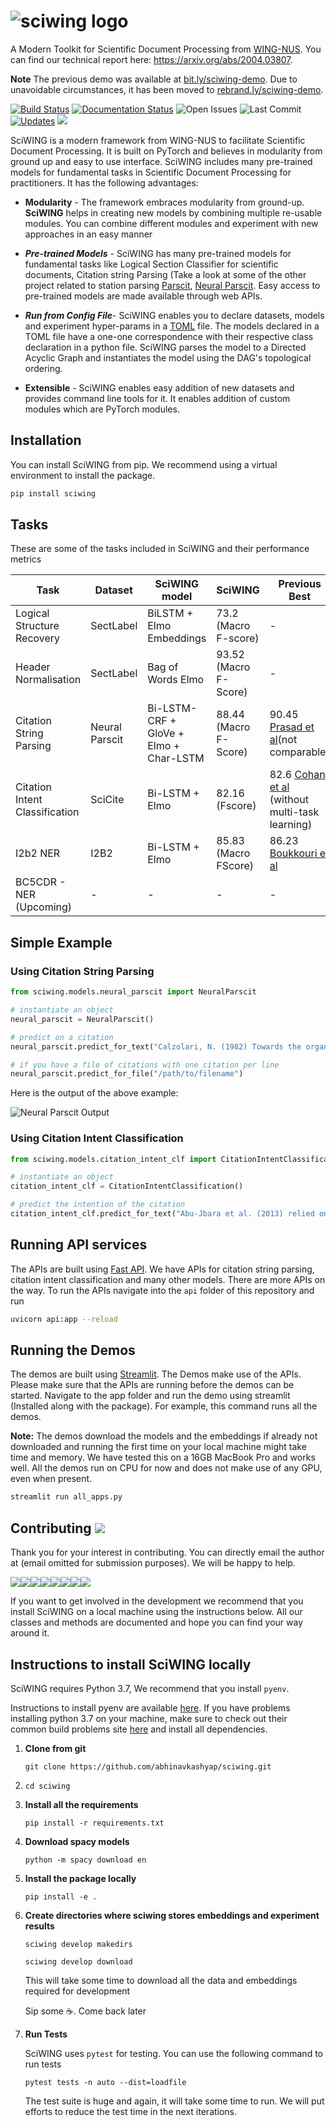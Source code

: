 # ![sciwing logo]( https://sciwing.s3.amazonaws.com/sciwing.png)
A Modern Toolkit for Scientific Document Processing from [WING-NUS](https://wing.comp.nus.edu.sg/). You can find our technical report  here: https://arxiv.org/abs/2004.03807. 

**Note** The previous demo was available at [bit.ly/sciwing-demo](https://bit.ly/sciwing-demo). Due to unavoidable circumstances, it has been moved to [rebrand.ly/sciwing-demo](https://rebrand.ly/sciwing-demo). 

[![Build Status](https://travis-ci.com/abhinavkashyap/sciwing.svg?token=AShdNBksk5K9Pxg45w3H&branch=master)](https://travis-ci.com/abhinavkashyap/sciwing) [![Documentation Status](https://readthedocs.org/projects/sciwing/badge/?version=latest)](https://sciwing.readthedocs.io/en/latest/?badge=latest) ![Open Issues](https://img.shields.io/github/issues/abhinavkashyap/sciwing) ![Last Commit](https://img.shields.io/github/last-commit/abhinavkashyap/sciwing) [![Updates](https://pyup.io/repos/github/abhinavkashyap/sciwing/shield.svg)](https://pyup.io/repos/github/abhinavkashyap/sciwing/) ![](https://img.shields.io/badge/contributions-welcome-success)



SciWING is a modern framework from WING-NUS to facilitate Scientific Document Processing.  It is built on PyTorch and believes in modularity from ground up and easy to use interface. SciWING includes many pre-trained models for fundamental tasks in Scientific Document Processing for practitioners. It has the following advantages:

- **Modularity**  - The framework embraces modularity from ground-up. **SciWING** helps in creating new models by combining multiple re-usable modules. You can combine different modules and experiment with new approaches in an easy manner 

- ***Pre-trained Models*** - SciWING has many pre-trained models for fundamental tasks like Logical Section Classifier for scientific documents, Citation string Parsing (Take a look at some of the other project related to station parsing [Parscit](https://github.com/WING-NUS/ParsCit), [Neural Parscit](https://github.com/WING-NUS/Neural-ParsCit). Easy access to pre-trained models are made available through web APIs.

- ***Run from Config File***- SciWING enables you to declare datasets, models and experiment hyper-params in a [TOML](https://github.com/toml-lang/toml) file. The models declared in a TOML file have a one-one correspondence with their respective class declaration in a python file. SciWING parses the model to a Directed Acyclic Graph and instantiates the model using the DAG's topological ordering.

- **Extensible** - SciWING enables easy addition of new datasets and provides command line tools for it. It enables addition of custom modules which are PyTorch modules.

## Installation 

You can install SciWING from pip. We recommend using a virtual environment to install the package. 

```zsh
pip install sciwing
```



## Tasks 

These are some of the tasks included in SciWING and their performance metrics 

| Task                           | Dataset        | SciWING model                          | SciWING               | Previous Best                                                |
| ------------------------------ | -------------- | -------------------------------------- | --------------------- | ------------------------------------------------------------ |
| Logical Structure Recovery     | SectLabel      | BiLSTM + Elmo Embeddings               | 73.2 (Macro F-score)  | -                                                            |
| Header Normalisation           | SectLabel      | Bag of Words Elmo                      | 93.52 (Macro F-Score) | -                                                            |
| Citation String Parsing        | Neural Parscit | Bi-LSTM-CRF + GloVe + Elmo + Char-LSTM | 88.44 (Macro F-Score) | 90.45 [Prasad et al](https://dl.acm.org/doi/10.5555/3288541.3288551)(not comparable) |
| Citation Intent Classification | SciCite        | Bi-LSTM + Elmo                         | 82.16 (Fscore)        | 82.6 [Cohan et al](https://arxiv.org/pdf/1904.01608.pdf) (without multi-task learning) |
| I2b2 NER                       | I2B2           | Bi-LSTM + Elmo                         | 85.83 (Macro FScore)  | 86.23  [Boukkouri et al](https://www.aclweb.org/anthology/P19-2041/) |
| BC5CDR - NER (Upcoming)        | -              | -                                      | -                     | -                                                            |

   

## Simple Example 

### Using Citation String Parsing 

```python
from sciwing.models.neural_parscit import NeuralParscit 

# instantiate an object 
neural_parscit = NeuralParscit()

# predict on a citation 
neural_parscit.predict_for_text("Calzolari, N. (1982) Towards the organization of lexical definitions on a database structure. In E. Hajicova (Ed.), COLING '82 Abstracts, Charles University, Prague, pp.61-64.")

# if you have a file of citations with one citation per line 
neural_parscit.predict_for_file("/path/to/filename")
```

Here is the output of the above example:

![Neural Parscit Output](https://parsect-models.s3-ap-southeast-1.amazonaws.com/neural_parscit_output.png)

### Using Citation Intent Classification 

````python
from sciwing.models.citation_intent_clf import CitationIntentClassification 

# instantiate an object 
citation_intent_clf = CitationIntentClassification()

# predict the intention of the citation 
citation_intent_clf.predict_for_text("Abu-Jbara et al. (2013) relied on lexical,structural, and syntactic features and a linear SVMfor classification.")
````



## Running API services 

The APIs are built using [Fast API](https://github.com/tiangolo/fastapi). We have APIs for citation string parsing, citation intent classification and many other models. There are more APIs on the way. To run the APIs navigate into the `api` folder of this repository and run 

```bash
uvicorn api:app --reload
```



## Running the Demos 

The demos are built using [Streamlit](www.streamlit.io). The Demos make use of the APIs. Please make sure that the APIs are running before the demos can be started. Navigate to the app folder and run the demo using streamlit (Installed along with the package). For example, this command runs all the demos. 



**Note:** The demos download the models and the embeddings if already not downloaded and running the first time on your local machine might take time and memory. We have tested this on a 16GB MacBook Pro and works well. All the demos run on CPU for now and does not make use of any GPU, even when present.

````bash
streamlit run all_apps.py
````



## Contributing ![](http://img.shields.io/badge/contributions-welcome-success)

Thank you for your interest in contributing. You can directly email the author at (email omitted for submission purposes). We will be happy to help.


[![](https://sourcerer.io/fame/abhinavkashyap/abhinavkashyap/sciwing/images/0)](https://sourcerer.io/fame/abhinavkashyap/abhinavkashyap/sciwing/links/0)[![](https://sourcerer.io/fame/abhinavkashyap/abhinavkashyap/sciwing/images/1)](https://sourcerer.io/fame/abhinavkashyap/abhinavkashyap/sciwing/links/1)[![](https://sourcerer.io/fame/abhinavkashyap/abhinavkashyap/sciwing/images/2)](https://sourcerer.io/fame/abhinavkashyap/abhinavkashyap/sciwing/links/2)[![](https://sourcerer.io/fame/abhinavkashyap/abhinavkashyap/sciwing/images/3)](https://sourcerer.io/fame/abhinavkashyap/abhinavkashyap/sciwing/links/3)[![](https://sourcerer.io/fame/abhinavkashyap/abhinavkashyap/sciwing/images/4)](https://sourcerer.io/fame/abhinavkashyap/abhinavkashyap/sciwing/links/4)[![](https://sourcerer.io/fame/abhinavkashyap/abhinavkashyap/sciwing/images/5)](https://sourcerer.io/fame/abhinavkashyap/abhinavkashyap/sciwing/links/5)[![](https://sourcerer.io/fame/abhinavkashyap/abhinavkashyap/sciwing/images/6)](https://sourcerer.io/fame/abhinavkashyap/abhinavkashyap/sciwing/links/6)[![](https://sourcerer.io/fame/abhinavkashyap/abhinavkashyap/sciwing/images/7)](https://sourcerer.io/fame/abhinavkashyap/abhinavkashyap/sciwing/links/7)

If you want to get involved in the development we recommend that you install SciWING on a local machine using the instructions below. All our classes and methods are documented and hope you can find your way around it.



## Instructions to install SciWING locally

SciWING requires Python 3.7, We recommend that you install `pyenv`. 

Instructions to install pyenv are available  [here](https://github.com/pyenv/pyenv). If you have problems installing python 3.7 on your machine, make sure to check out their common build problems site  [here](https://github.com/pyenv/pyenv/wiki/common-build-problems) and install all dependencies.

1. **Clone from git** 

   `git clone https://github.com/abhinavkashyap/sciwing.git`

   

2. `cd sciwing`

3. **Install all the requirements** 

   `pip install -r requirements.txt`

4. **Download spacy models** 

   `python -m spacy download en`

5. **Install the package locally**

   `pip install -e .`

6. **Create directories where sciwing stores embeddings and experiment results**

   `sciwing develop makedirs`

   `sciwing develop download`

   This will take some time to download all the data and embeddings required for development  

   Sip some :coffee:. Come back later 

7. **Run Tests**

   SciWING uses `pytest` for testing. You can use the following command to run tests 

   `pytest tests -n auto --dist=loadfile`

   The test suite is huge and again, it will take some time to run. We will put efforts to reduce the test time in the next iterations.

